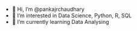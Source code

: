 - 👋 Hi, I’m @pankajrchaudhary
- 👀 I’m interested in Data Science, Python, R, SQL
- 🌱 I’m currently learning Data Analysing

<!---
pankajrchaudhary/pankajrchaudhary is a ✨ special ✨ repository because its `README.md` (this file) appears on your GitHub profile.
You can click the Preview link to take a look at your changes.
--->
